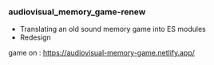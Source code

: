 ### audiovisual_memory_game-renew

- Translating an old sound memory game into ES modules
- Redesign

game on : https://audiovisual-memory-game.netlify.app/
